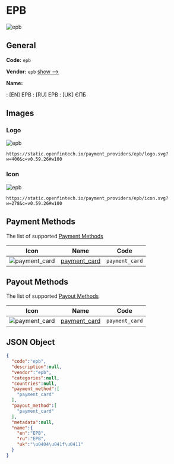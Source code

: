 
# EPB 
![epb](https://static.openfintech.io/payment_providers/epb/logo.svg?w=400&c=v0.59.26#w100)  

## General 
 
**Code:** `epb` 
 
**Vendor:** `epb` [show -->](/vendors/epb/) 
 
**Name:** 
 
:	[EN] EPB 
:	[RU] EPB 
:	[UK] ЄПБ 
 

## Images 

### Logo 
 
![epb](https://static.openfintech.io/payment_providers/epb/logo.svg?w=400&c=v0.59.26#w100)  

```
https://static.openfintech.io/payment_providers/epb/logo.svg?w=400&c=v0.59.26#w100
```  

### Icon 
 
![epb](https://static.openfintech.io/payment_providers/epb/icon.svg?w=278&c=v0.59.26#w100)  

```
https://static.openfintech.io/payment_providers/epb/icon.svg?w=278&c=v0.59.26#w100
```  

## Payment Methods 
 
The list of supported [Payment Methods](/payment-methods/) 

|Icon|Name|Code| 
|:---:|:---:|:---:| 
|![payment_card](https://static.openfintech.io/payment_methods/payment_card/icon.svg?w=278&c=v0.59.26#w100) |[payment_card](/payment-methods/payment_card/)|`payment_card`| 
 

## Payout Methods 
 
The list of supported [Payout Methods](/payout-methods/) 

|Icon|Name|Code| 
|:---:|:---:|:---:| 
|![payment_card](https://static.openfintech.io/payout_methods/payment_card/icon.svg?w=278&c=v0.59.26#w40) |[payment_card](payout-methodspayment_card/)|`payment_card`| 
 

## JSON Object 

```json
{
  "code":"epb",
  "description":null,
  "vendor":"epb",
  "categories":null,
  "countries":null,
  "payment_method":[
    "payment_card"
  ],
  "payout_method":[
    "payment_card"
  ],
  "metadata":null,
  "name":{
    "en":"EPB",
    "ru":"EPB",
    "uk":"\u0404\u041f\u0411"
  }
}
```  
